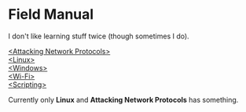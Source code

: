 # Field Manual
I don't like learning stuff twice (though sometimes I do).

<a href="anp.md" title="Attacking Network Protocols">\<Attacking Network Protocols\><br /></a>
<a href="Linux/Linux.md" title=Linux>\<Linux\><br /></a>
<a href="#Windows">\<Windows\><br /></a>
<a href="#Wi-Fi">\<Wi-Fi\><br /></a>
<a href="#Scripting">\<Scripting\><br /></a>


Currently only **Linux** and **Attacking Network Protocols** has something.
